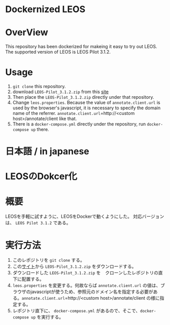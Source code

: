 # Dockernized LEOS

# OverView

This repository has been dockerized for makeing it easy to try out LEOS.
The supported version of LEOS is LEOS Pilot 3.1.2.

# Usage

1. `git clone` this repository.
2. download  `LEOS-Pilot_3.1.2.zip`  from this [site](https://joinup.ec.europa.eu/collection/justice-law-and-security/solution/leos-open-source-software-editing-legislation/release/312-security-patch)
3. Then place the `LEOS-Pilot_3.1.2.zip` directly under that repository.
4. Change `leos.properties`. Because the value of `annotate.client.url` is used by the browser's javascript, it is necessary to specify the domain name of the referrer. `annotate.client.url`=http://\<custom host\>/annotate/client like that.
5. There is a `docker-compose.yml` directly under the repository, run `docker-compose up` there.


# 日本語 / in japanese 
# LEOSのDokcer化

# 概要

LEOSを手軽に試すように、LEOSをDockerで動くようにした。
対応バージョンは、 `LEOS Pilot 3.1.2` である。

# 実行方法

1. このレポジトリを `git clone` する。
2. この[サイト](https://joinup.ec.europa.eu/collection/justice-law-and-security/solution/leos-open-source-software-editing-legislation/release/312-security-patch)から `LEOS-Pilot_3.1.2.zip` をダウンロードする。
3. ダウンロードした `LEOS-Pilot_3.1.2.zip` を　クローンしたレポジトリの直下に配置する。
1. `leos.properties` を変更する。何故ならば `annotate.client.url` の値は、ブラウザのjavascriptが使うため、参照元のドメイン名を指定する必要がある。`annotate.client.url`=http://\<custom host\>/annotate/client の様に指定する。
4. レポジトリ直下に、 `docker-compose.yml` があるので、そこで、`docker-compose up` を実行する。
